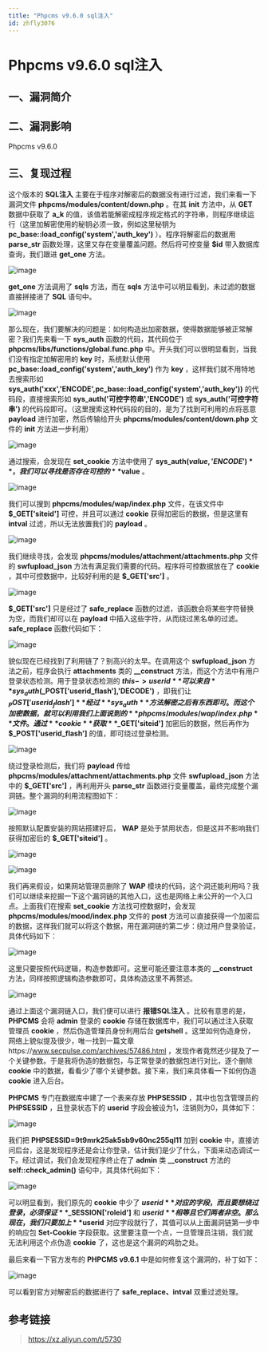 ```yaml
---
title: "Phpcms v9.6.0 sql注入"
id: zhfly3076
---
```


# Phpcms v9.6.0 sql注入

## 一、漏洞简介

## 二、漏洞影响

Phpcms v9.6.0

## 三、复现过程

这个版本的 **SQL注入** 主要在于程序对解密后的数据没有进行过滤，我们来看一下漏洞文件 **phpcms/modules/content/down.php** 。在其 **init** 方法中，从 **GET** 数据中获取了 **a_k** 的值，该值若能解密成程序规定格式的字符串，则程序继续运行（这里加解密使用的秘钥必须一致，例如这里秘钥为 **pc_base::load_config('system','auth_key')** ）。程序将解密后的数据用 **parse_str** 函数处理，这里又存在变量覆盖问题。然后将可控变量 **$id** 带入数据库查询，我们跟进 **get_one** 方法。

![image](../img/436dae6032e583b0079b325c0f852449.png)

**get_one** 方法调用了 **sqls** 方法，而在 **sqls** 方法中可以明显看到，未过滤的数据直接拼接进了 **SQL** 语句中。

![image](../img/8498d58248a109f1a8e401c748f3afd8.png)

那么现在，我们要解决的问题是：如何构造出加密数据，使得数据能够被正常解密？我们先来看一下 **sys_auth** 函数的代码，其代码位于 **phpcms/libs/functions/global.func.php** 中。开头我们可以很明显看到，当我们没有指定加解密用的 **key** 时，系统默认使用 **pc_base::load_config('system','auth_key')** 作为 **key** ，这样我们就不用特地去搜索形如 **sys_auth('xxx','ENCODE',pc_base::load_config('system','auth_key'))** 的代码段，直接搜索形如 **sys_auth('可控字符串','ENCODE')** 或 **sys_auth('可控字符串')** 的代码段即可。（这里搜索这种代码段的目的，是为了找到可利用的点将恶意 **payload** 进行加密，然后传输给开头 **phpcms/modules/content/down.php** 文件的 **init** 方法进一步利用）

![image](../img/38e0132a20b8fce9ca8fa3cff23b28cf.png)

通过搜索，会发现在 **set_cookie** 方法中使用了 **sys_auth($value, 'ENCODE')** ，我们可以寻找是否存在可控的 **$value** 。

![image](../img/7149af3629406fe73d5c8a89ba35284a.png)

我们可以搜到 **phpcms/modules/wap/index.php** 文件，在该文件中 **$_GET['siteid']** 可控，并且可以通过 **cookie** 获得加密后的数据，但是这里有 **intval** 过滤，所以无法放置我们的 **payload** 。

![image](../img/177246cc3d0095f2046d156f2b737dcc.png)

我们继续寻找，会发现 **phpcms/modules/attachment/attachments.php** 文件的 **swfupload_json** 方法有满足我们需要的代码。程序将可控数据放在了 **cookie** ，其中可控数据中，比较好利用的是 **$_GET['src']** 。

![image](../img/2eb8cc71ef964cd65f3a8af26e248911.png)

**$_GET['src']** 只是经过了 **safe_replace** 函数的过滤，该函数会将某些字符替换为空，而我们却可以在 **payload** 中插入这些字符，从而绕过黑名单的过滤。 **safe_replace** 函数代码如下：

![image](../img/9e934b28e6324f58f80bc859bf10882e.png)

貌似现在已经找到了利用链了？别高兴的太早。在调用这个 **swfupload_json** 方法之前，程序会执行 **attachments** 类的 **__construct** 方法，而这个方法中有用户登录状态检测。用于登录状态检测的 **$this->userid** 可以来自 **sys_auth($_POST['userid_flash'],'DECODE')** ，即我们让 **$_POST['userid_flash']** 经过 **sys_auth** 方法解密之后有东西即可。而这个加密数据，就可以利用我们上面说到的 **phpcms/modules/wap/index.php** 文件。通过 **cookie** 获取 **$_GET['siteid']** 加密后的数据，然后再作为 **$_POST['userid_flash']** 的值，即可绕过登录检测。

![image](../img/533120655ce5a982af67e7762b78ff16.png)

绕过登录检测后，我们将 **payload** 传给 **phpcms/modules/attachment/attachments.php** 文件 **swfupload_json** 方法中的 **$_GET['src']** ，再利用开头 **parse_str** 函数进行变量覆盖，最终完成整个漏洞链。整个漏洞的利用流程图如下：

![image](../img/6081f213f4267688e315788de9efa1c0.png)

按照默认配置安装的网站搭建好后， **WAP** 是处于禁用状态，但是这并不影响我们获得加密后的 **$_GET['siteid']** 。

![image](../img/e3fb0f0311c75f325095abb7a2945ac9.png)

![image](../img/36b63d278e2c4a8ef754f40d1a5d3dc1.png)

我们再来假设，如果网站管理员删除了 **WAP** 模块的代码，这个洞还能利用吗？我们可以继续来挖掘一下这个漏洞链的其他入口，这也是网络上未公开的一个入口点。上面我们在搜索 **set_cookie** 方法找可控数据时，会发现 **phpcms/modules/mood/index.php** 文件的 **post** 方法可以直接获得一个加密后的数据，这样我们就可以将这个数据，用在漏洞链的第二步：绕过用户登录验证，具体代码如下：

![image](../img/039a75b81acd0731c3ec955172c3a3e3.png)

这里只要按照代码逻辑，构造参数即可。这里可能还要注意本类的 **__construct** 方法，同样按照逻辑构造参数即可，具体构造这里不再赘述。

![image](../img/91f9cbfb4dc022e86b258b224a93f410.png)

通过上面这个漏洞链入口，我们便可以进行 **报错SQL注入** 。比较有意思的是， **PHPCMS** 会将 **admin** 登录的 **cookie** 存储在数据库中，我们可以通过注入获取管理员 **cookie** ，然后伪造管理员身份利用后台 **getshell** 。这里如何伪造身份，网络上貌似提及很少，唯一找到一篇文章https://www.secpulse.com/archives/57486.html ，发现作者竟然还少提及了一个关键参数。于是我将伪造的数据包，与正常登录的数据包进行对比，逐个删除 **cookie** 中的数据，看看少了哪个关键参数。接下来，我们来具体看一下如何伪造 **cookie** 进入后台。

**PHPCMS** 专门在数据库中建了一个表来存放 **PHPSESSID** ，其中也包含管理员的 **PHPSESSID** ，且登录状态下的 **userid** 字段会被设为1，注销则为0，具体如下：

![image](../img/348af40bc32c88e139868ad41d0411c9.png)

我们把 **PHPSESSID=9t9mrk25ak5sb9v60nc255ql11** 加到 **cookie** 中，直接访问后台，这是发现程序还是会让你登录，估计我们是少了什么，下面来动态调试一下。经过调试，我们会发现程序终止在了 **admin** 类 **__construct** 方法的 **self::check_admin()** 语句中，其具体代码如下：

![image](../img/edea20b4007388d82ed570481bb85e9b.png)

可以明显看到，我们原先的 **cookie** 中少了 **$userid** 对应的字段，而且要想绕过登录，必须保证 **$_SESSION['roleid']** 和 **$userid** 相等且它们两者非空。那么现在，我们只要加上 **$userid** 对应字段就行了，其值可以从上面漏洞链第一步中的响应包 **Set-Cookie** 字段获取。这里要注意一个点，一旦管理员注销，我们就无法利用这个点伪造 **cookie** 了，这也是这个漏洞的鸡肋之处。

最后来看一下官方发布的 **PHPCMS v9.6.1** 中是如何修复这个漏洞的，补丁如下：

![image](../img/b9c832acab6cc659a76a65ffb248621f.png)

可以看到官方对解密后的数据进行了 **safe_replace、intval** 双重过滤处理。

## 参考链接

> https://xz.aliyun.com/t/5730